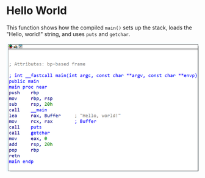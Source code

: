 # Hello World

This function shows how the compiled `main()` sets up the stack, loads the "Hello, world!" string, and uses `puts` and `getchar`.

![IDA Disassembly of main](ida_main.png)